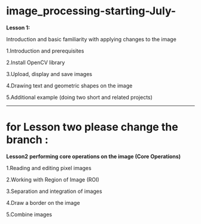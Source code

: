 # image_processing-starting-July-



**Lesson 1:**

Introduction and basic familiarity with applying changes to the image

1.Introduction and prerequisites

2.Install OpenCV library

3.Upload, display and save images

4.Drawing text and geometric shapes on the image

5.Additional example (doing two short and related projects)

******************************************************************************
# for Lesson two please change the branch : 

**Lesson2**
 **performing core operations on the image (Core Operations)**
 
1.Reading and editing pixel images

2.Working with Region of Image (ROI)

3.Separation and integration of images

4.Draw a border on the image

5.Combine images
